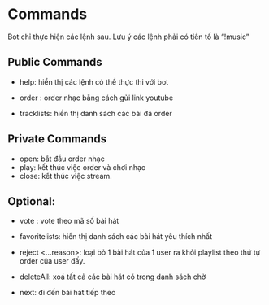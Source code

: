 # Commands

Bot chỉ thực hiện các lệnh sau. Lưu ý các lệnh phải có tiền tố là “!music”
## Public Commands
- help: hiển thị các lệnh có thể thực thi với bot

- order <youtubeUrl>: order nhạc bằng cách gửi link youtube

- tracklists: hiển thị danh sách các bài đã order
 
## Private Commands
- open: bắt đầu order nhạc
- play: kết thúc việc order và chơi nhạc
- close: kết thúc việc stream.
 
## Optional:
- vote <number>: vote theo mã số bài hát

- favoritelists: hiển thị danh sách các bài hát yêu thích nhất

- reject <username> <number> <...reason>: loại bỏ 1 bài hát của 1 user ra khỏi playlist theo thứ tự order của user đấy.

- deleteAll: xoá tất cả các bài hát có trong danh sách chờ

- next: đi đến bài hát tiếp theo

